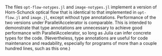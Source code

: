 The files `opt-flow-notypes.jl` and `image-notypes.jl` implement a version of Horn-Schunck optical flow that is identical to that implemented in `opt-flow.jl` and `image.jl`, except without type annotations.  Performance of the two versions under ParallelAccelerator is comparable.  This is intended to demonstrate that type annotations are unnecessary to achieve good performance with ParallelAccelerator, so long as Julia can infer concrete types for the code.  (Nevertheless, type annotations are useful for code maintenance and readability, especially for programs of more than a couple hundred lines, such as this one.)